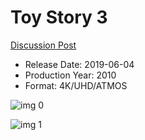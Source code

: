 # Toy Story 3

[Discussion Post](https://www.avsforum.com/threads/bass-eq-for-filtered-movies.2995212/post-58135912)

* Release Date: 2019-06-04
* Production Year: 2010
* Format: 4K/UHD/ATMOS

![img 0](https://i.imgur.com/Cjv27ua.jpg)

![img 1](https://i.imgur.com/LrGx5NB.jpg)

